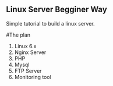 ## Linux Server Begginer Way

Simple tutorial to build a linux server.

#The plan

1. Linux 6.x
2. Nginx Server
3. PHP
4. Mysql
5. FTP Server
6. Monitoring tool

